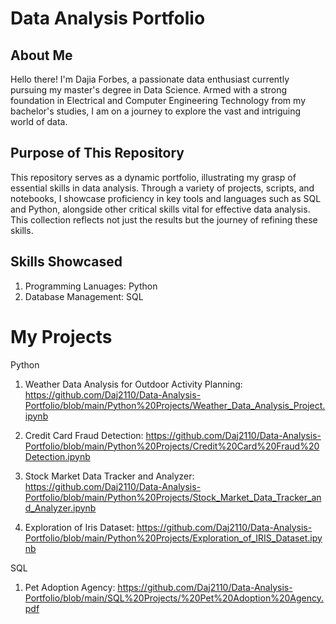 # Data Analysis Portfolio
## About Me
Hello there! I'm Dajia Forbes, a passionate data enthusiast currently pursuing my master's degree in Data Science. Armed with a strong foundation in Electrical and Computer Engineering Technology from my bachelor's studies, I am on a journey to explore the vast and intriguing world of data.

## Purpose of This Repository
This repository serves as a dynamic portfolio, illustrating my grasp of essential skills in data analysis. Through a variety of projects, scripts, and notebooks, I showcase proficiency in key tools and languages such as SQL and Python, alongside other critical skills vital for effective data analysis. This collection reflects not just the results but the journey of refining these skills.

## Skills Showcased
1. Programming Lanuages: Python
2. Database Management: SQL

# My Projects
 Python 
  1. Weather Data Analysis for Outdoor Activity Planning: https://github.com/Daj2110/Data-Analysis-Portfolio/blob/main/Python%20Projects/Weather_Data_Analysis_Project.ipynb
     
  2. Credit Card Fraud Detection: https://github.com/Daj2110/Data-Analysis-Portfolio/blob/main/Python%20Projects/Credit%20Card%20Fraud%20Detection.ipynb
     
  3. Stock Market Data Tracker and Analyzer: https://github.com/Daj2110/Data-Analysis-Portfolio/blob/main/Python%20Projects/Stock_Market_Data_Tracker_and_Analyzer.ipynb
     
  4. Exploration of Iris Dataset: https://github.com/Daj2110/Data-Analysis-Portfolio/blob/main/Python%20Projects/Exploration_of_IRIS_Dataset.ipynb

SQL 
 1. Pet Adoption Agency: https://github.com/Daj2110/Data-Analysis-Portfolio/blob/main/SQL%20Projects/%20Pet%20Adoption%20Agency.pdf
